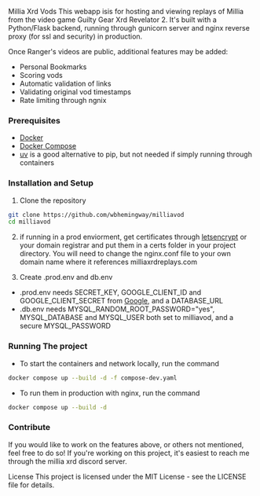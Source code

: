 Millia Xrd Vods
This webapp isis for hosting and viewing replays of Millia from the video game Guilty Gear Xrd Revelator 2. It's built with a Python/Flask backend, running through gunicorn server and nginx reverse proxy (for ssl and security) in production. 

Once Ranger's videos are public, additional features may be added:
- Personal Bookmarks
- Scoring vods
- Automatic validation of links
- Validating original vod timestamps
- Rate limiting through ngnix

### Prerequisites
- [Docker](https://docs.docker.com/get-started/get-docker/)
- [Docker Compose](https://docs.docker.com/compose/install/)
- [uv](https://docs.astral.sh/uv/getting-started/installation) is a good alternative to pip, but not needed if simply running through containers

### Installation and Setup
1. Clone the repository
```bash
git clone https://github.com/wbhemingway/milliavod
cd milliavod
```

2. if running in a prod enviorment, get certificates through [letsencrypt](https://letsencrypt.org/getting-started) or your domain registrar and put them in a certs folder in your project directory. You will need to change the nginx.conf file to your own domain name where it references milliaxrdreplays.com

3. Create .prod.env and db.env
- .prod.env needs SECRET_KEY, GOOGLE_CLIENT_ID and GOOGLE_CLIENT_SECRET from [Google](https://developers.google.com/identity/protocals/oauth2), and a DATABASE_URL
- .db.env needs MYSQL_RANDOM_ROOT_PASSWORD="yes", MYSQL_DATABASE and MYSQL_USER both set to milliavod, and a secure MYSQL_PASSWORD

### Running The project
- To start the containers and network locally, run the command
```bash
docker compose up --build -d -f compose-dev.yaml
```

- To run them in production with nginx, run the command
```bash
docker compose up --build -d
```

### Contribute
If you would like to work on the features above, or others not mentioned, feel free to do so! If you're working on this project, it's easiest to reach me through the millia xrd discord server.

License
This project is licensed under the MIT License - see the LICENSE file for details.